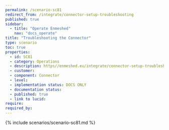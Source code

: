 ```yaml
---
permalink: /scenario-sc81
redirect_from: /integrate/connector-setup-troubleshooting
published: true
sidebar:
  - title: "Operate Enmeshed"
    nav: "docs_operate"
title: "Troubleshooting the Connector"
type: scenario
toc: true
properties:
  - id: SC81
  - category: Operations
  - description: https//enmeshed.eu/integrate/connector-setup-troubleshooting
  - customer:
  - component: Connector
  - level:
  - implementation status: DOCS ONLY
  - documentation status:
  - published: true
  - link to lucid:
require:
required_by:
---
```


{% include scenarios/scenario-sc81.md %}
